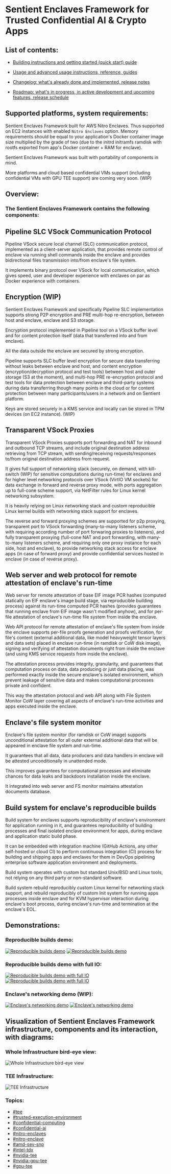 # Sentient Enclaves Framework for Trusted Confidential AI & Crypto Apps

## List of contents:

- [Building instructions and getting started (quick start) guide](../md/BUILDING.md)


- [Usage and advanced usage instructions, reference, guides](../md/USAGE.md)


- [Changelog: what's already done and implemented, release notes](../md/CHANGELOG.md)


- [Roadmap: what's in progress, in active development and upcoming features, release schedule](../md/ROADMAP.md)


## Supported platforms, system requirements:

Sentient Enclaves Framework built for AWS Nitro Enclaves.
Thus supported on EC2 instances with enabled `Nitro Enclaves` option.
Memory requirements should be equal to your application's Docker container image size multiplied by the grade of two (due to the initrd initramfs ramdisk with rootfs exported from app's Docker container + RAM for enclave).

Sentient Enclaves Framework was built with portability of components in mind.

More platforms and cloud based confidential VMs support (including confidential VMs with GPU TEE support) are coming very soon. (WIP)


## Overview:

### The Sentient Enclaves Framework contains the following components:

## Pipeline SLC VSock Communication Protocol

Pipeline VSock secure local channel (SLC) communication protocol, implemented as a client-server application,
that provides remote control of enclave via running shell commands inside the enclave
and provides bidirectional files transmission into/from enclave's file system.

It implements binary protocol over VSock for local communication,
which gives speed, user and developer experience with enclaves on par as Docker experience with containers.

## Encryption (WIP)

Sentient Enclaves Framework and specifically Pipeline SLC implementation supports strong P2P encryption and PRE multi-hop re-encryption, between host and enclave, enclave and S3 storage.

Encryption protocol implemented in Pipeline tool on a VSock buffer level and for content protection itself (data that transferred into and from enclave).

All the data outside the enclave are secured by strong encryption.

Pipeline supports SLC buffer level encryption for secure data transferring without leaks between enclave and host, and content encryption (encryption/decryption protocol and test tools) between host and outer storage (S3 at the moment), and multi-hop PRE re-encryption protocol and test tools for data protection between enclave and third-party systems during data transferring though many points in the cloud or for content protection between many participants/users in a network and on Sentient platform.

Keys are stored securely in a KMS service and locally can be stored in TPM devices (on EC2 instance). (WIP)

## Transparent VSock Proxies

Transparent VSock Proxies supports port forwarding and NAT for inbound and outbound TCP streams, and include original destination address retrieving from TCP stream, with sending/receiving requests/responses to/from original destination address from request.

It gives full support of networking stack (securely, on demand, with kill-switch (WIP) for sensitive computations during run-time) for enclaves and for higher level networking protocols over VSock (VirtIO VM sockets) for data exchange in forward and reverse proxy mode, with ports aggregation up to full-cone scheme support, via NetFilter rules for Linux kernel networking subsystem.

It is heavily relying on Linux networking stack and custom reproducible Linux kernel builds with networking stack support for enclaves.

The reverse and forward proxying schemes are supported for p2p proxying, transparent port to VSock forwarding (many-to-many listeners scheme, with requiring according number of port forwaring proxies to listeners), and fully transparent proxying (full-cone NAT and port forwarding, with many-to-many listeners scheme, and requiring only one proxy instance for each side, host and enclave), to provide networking stack access for enclave apps (in case of forward proxy) and provide confidential services hosted in enclave (in case of reverse proxy).

## Web server and web protocol for remote attestation of enclave's run-time

Web server for remote attestation of base EIF image PCR hashes (computed statically on EIF enclave's image build stage, via reproducible building process) against its run-time computed PCR hashes (provides guarantees that running enclave from EIF image wasn't modified anyhow), and for per-file attestation of enclave's run-time file system from inside the enclave.

Web API protocol for remote attestation of enclave's file system from inside the enclave supports per-file proofs generation and proofs verification, for file's content (external additional data, like model heavyweight tensor layers and data sets) placed in enclave run-time (in ramdisk or CoW disk image), signing and verifying of attestation documents right from inside the enclave (and using KMS service requests from inside the enclave).

The attestation process provides integrity, granularity, and guarantees that computation process on data, data producing or just data placing, was performed exactly inside the secure enclave's isolated environment, which prevent leakage of sensitive data and makes computational processes private and confident.

This way the attestation protocol and web API along with File System Monitor CoW layer covering all aspects of enclave's run-time activities and apps executed inside the enclave.

## Enclave's file system monitor

Enclave's file system monitor (for ramdisk or CoW image) supports unconditional attestation for all outer external additional data that will be appeared in enclave file system and run-time.

It guarantees that all data, data producers and data handlers in enclave will be attested unconditionally in unattended mode.

This improves guarantees for computational processes and eliminate chances for data leaks and backdoors installation inside the enclave.

It integrated into web server and FS monitor maintains attestation documents database.

## Build system for enclave's reproducible builds

Build system for enclaves supports reproducibility of enclave's environment for application running in it, and guarantees reproducibility of building processes and final isolated enclave environment for apps, during enclave and application static build phase.

It can be embedded with integration machine (GitHub Actions, any other self-hosted or cloud CI) to perform continuous integration (CI) process for building and shipping apps and enclaves for them in DevOps pipelining enterprise software application environment and deployments.

Build system operates with custom but standard Unix/BSD and Linux tools, not relying on any third party or non-standard software.

Build system rebuild reproducibly custom Linux kernel for networking stack support, and rebuild reproducibly of custom Init system for running apps processes inside enclave and for KVM hypervisor interaction during enclave's boot process, during enclave's run-time and termination at the enclave's EOL.

## Demonstrations:

### Reproducible builds demo:

[![Reproducible builds demo](../png/rbuilds-demo.png)](https://sentient-xyz.github.io/sentient-enclaves-framework/#reprobuilds-demo)
[![Reproducible builds demo](../gif/rbuilds-demo.gif)](https://sentient-xyz.github.io/sentient-enclaves-framework/#reprobuilds-demo)

### Reproducible builds demo with full IO:

[![Reproducible builds demo with full IO](../png/rbuilds-io-demo.png)](https://sentient-xyz.github.io/sentient-enclaves-framework/#reprobuilds-demo)
[![Reproducible builds demo with full IO](../gif/rbuilds-io-demo.gif)](https://sentient-xyz.github.io/sentient-enclaves-framework/#reprobuilds-demo)

### Enclave's networking demo (WIP):

[![Enclave's networking demo](../png/net-demo.png)](https://sentient-xyz.github.io/sentient-enclaves-framework/#networking-demo)
[![Enclave's networking demo](../gif/net-demo.gif)](https://sentient-xyz.github.io/sentient-enclaves-framework/#networking-demo)

## Visualization of Sentient Enclaves Framework infrastructure, components and its interaction, with diagrams:

### Whole Infrastructure bird-eye view:

![Whole Infrastructure bird-eye view](../svg/Infra-2025-01-08-2354.excalidraw.svg)

### TEE Infrastructure:

![TEE Infrastructure](../svg/TEE-Infra-2025-01-09-1700.excalidraw.svg)


### Topics:
- [#tee](https://github.com/topics/tee)
- [#trusted-execution-environment](https://github.com/topics/trusted-execution-environment)
- [#confidential-computing](https://github.com/topics/confidential-computing)
- [#confidential-ai](https://github.com/topics/confidential-ai)
- [#nitro-enclaves](https://github.com/topics/nitro-enclaves)
- [#nitro-enclave](https://github.com/topics/nitro-enclave)
- [#amd-sev-snp](https://github.com/topics/amd-sev-snp)
- [#intel-tdx](https://github.com/topics/intel-tdx)
- [#nvidia-tee](https://github.com/topics/nvidia-tee)
- [#nvidia-gpu-tee](https://github.com/topics/nvidia-gpu-tee)
- [#gpu-tee](https://github.com/topics/gpu-tee)

